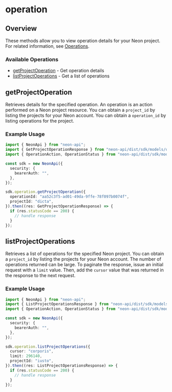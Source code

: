 # operation

## Overview

These methods allow you to view operation details for your Neon project. For related information, see [Operations](https://neon.tech/docs/manage/operations).

### Available Operations

* [getProjectOperation](#getprojectoperation) - Get operation details
* [listProjectOperations](#listprojectoperations) - Get a list of operations

## getProjectOperation

Retrieves details for the specified operation.
An operation is an action performed on a Neon project resource.
You can obtain a `project_id` by listing the projects for your Neon account.
You can obtain a `operation_id` by listing operations for the project.


### Example Usage

```typescript
import { NeonApi } from "neon-api";
import { GetProjectOperationResponse } from "neon-api/dist/sdk/models/operations";
import { OperationAction, OperationStatus } from "neon-api/dist/sdk/models/shared";

const sdk = new NeonApi({
  security: {
    bearerAuth: "",
  },
});

sdk.operation.getProjectOperation({
  operationId: "aa52c3f5-ad01-49da-9ffe-78f097b0074f",
  projectId: "dicta",
}).then((res: GetProjectOperationResponse) => {
  if (res.statusCode == 200) {
    // handle response
  }
});
```

## listProjectOperations

Retrieves a list of operations for the specified Neon project.
You can obtain a `project_id` by listing the projects for your Neon account.
The number of operations returned can be large.
To paginate the response, issue an initial request with a `limit` value.
Then, add the `cursor` value that was returned in the response to the next request.


### Example Usage

```typescript
import { NeonApi } from "neon-api";
import { ListProjectOperationsResponse } from "neon-api/dist/sdk/models/operations";
import { OperationAction, OperationStatus } from "neon-api/dist/sdk/models/shared";

const sdk = new NeonApi({
  security: {
    bearerAuth: "",
  },
});

sdk.operation.listProjectOperations({
  cursor: "corporis",
  limit: 296140,
  projectId: "iusto",
}).then((res: ListProjectOperationsResponse) => {
  if (res.statusCode == 200) {
    // handle response
  }
});
```
